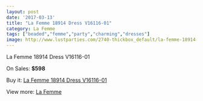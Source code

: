 ```yaml
---
layout: post
date: '2017-03-13'
title: "La Femme 18914 Dress V16116-01"
category: La Femme
tags: ["beaded","femme","party","charming","dresses"]
image: http://www.lustparties.com/2740-thickbox_default/la-femme-18914-dress-v16116-01.jpg
---
```

La Femme 18914 Dress V16116-01

On Sales: **$598**
<a href="https://www.lustparties.com/en/la-femme/902-la-femme-18914-dress-v16116-01.html"><amp-img layout="responsive" width="600" height="600" src="//www.lustparties.com/2740-thickbox_default/la-femme-18914-dress-v16116-01.jpg" alt="La Femme 18914 Dress V16116-01 0" /></a>
<a href="https://www.lustparties.com/en/la-femme/902-la-femme-18914-dress-v16116-01.html"><amp-img layout="responsive" width="600" height="600" src="//www.lustparties.com/2741-thickbox_default/la-femme-18914-dress-v16116-01.jpg" alt="La Femme 18914 Dress V16116-01 1" /></a>
<a href="https://www.lustparties.com/en/la-femme/902-la-femme-18914-dress-v16116-01.html"><amp-img layout="responsive" width="600" height="600" src="//www.lustparties.com/2742-thickbox_default/la-femme-18914-dress-v16116-01.jpg" alt="La Femme 18914 Dress V16116-01 2" /></a>

Buy it: [La Femme 18914 Dress V16116-01](https://www.lustparties.com/en/la-femme/902-la-femme-18914-dress-v16116-01.html "La Femme 18914 Dress V16116-01")

View more: [La Femme](https://www.lustparties.com/en/4-la-femme "La Femme")